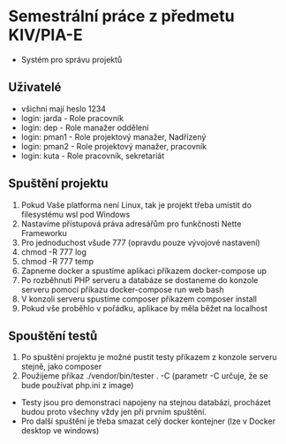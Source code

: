 # Semestrální práce z předmetu KIV/PIA-E
- Systém pro správu projektů

## Uživatelé
- všichni mají heslo 1234
- login: jarda - Role pracovník
- login: dep - Role manažer oddělení
- login: pman1 - Role projektový manažer, Nadřízený
- login: pman2 - Role projektový manažer, pracovník
- login: kuta - Role pracovník, sekretariát


## Spuštění projektu
1. Pokud Vaše platforma není Linux, tak je projekt třeba umístit do filesystému wsl pod Windows
2. Nastavíme přístupová práva adresářům pro funkčnosti Nette Frameworku
3. Pro jednoduchost všude 777 (opravdu pouze vývojové nastavení)
4. chmod -R 777 log
5. chmod -R 777 temp
6. Zapneme docker a spustíme aplikaci příkazem docker-compose up
7. Po rozběhnutí PHP serveru a databáze se dostaneme do konzole serveru pomocí příkazu docker-compose run web bash
8. V konzoli serveru spustíme composer příkazem composer install
9. Pokud vše proběhlo v pořádku, aplikace by měla běžet na localhost

## Spouštění testů
1. Po spuštění projektu je možné pustit testy příkazem z konzole serveru stejně, jako composer
2. Použijeme příkaz ./vendor/bin/tester . -C   (parametr -C určuje, že se bude používat php.ini z image)

- Testy jsou pro demonstraci napojeny na stejnou databázi, procházet budou proto všechny vždy jen při prvním spuštění.
- Pro další spuštění je třeba smazat celý docker kontejner (lze v Docker desktop ve windows)
